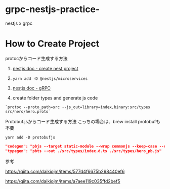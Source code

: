 # grpc-nestjs-practice-
nestjs x grpc

# How to Create Project

protocからコード生成する方法
  1. [nestjs doc - create nest project](https://docs.nestjs.com/first-steps)

  2. `yarn add -D @nestjs/microservices`

  3. [nestjs doc - gRPC](https://docs.nestjs.com/microservices/grpc)

  4. create folder types and generate js code

    `protoc --proto_path=src --js_out=library=index,binary:src/types src/hero/hero.proto`


Protobuf.jsからコード生成する方法
  こっちの場合は、brew install protobufも不要

  `yarn add -D protobufjs`

  ```package.json
  "codegen": "pbjs --target static-module --wrap commonjs --keep-case --out ./src/types/hero_pb.js ./src/hero/hero.proto",
  "typegen": "pbts --out ./src/types/index.d.ts ./src/types/hero_pb.js"
  ```

  参考
  
  https://qiita.com/daikiojm/items/577d4f6675b298440ef6
  
  https://qiita.com/daikiojm/items/a7aee119c035ffd2bef5
